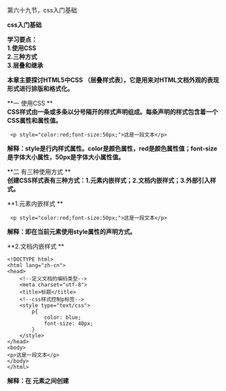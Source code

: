 第六十九节，css入门基础

**css入门基础**





**学习要点：**  
 **1.使用CSS**  
 **2.三种方式**  
 **3.层叠和继承**



**本章主要探讨HTML5中CSS （层叠样式表），它是用来对HTML文档外观的表现形式进行排版和格式化。**



**一 使用CSS **  
**CSS样式由一条或多条以分号隔开的样式声明组成。每条声明的样式包含着一个CSS属性和属性值。**

    
    
     <p style="color:red;font-size:50px;">这是一段文本</p> 

**解释：style是行内样式属性。color是颜色属性，red是颜色属性值；font-size 是字体大小属性，50px是字体大小属性值。**



**二 有三种使用方式 **  
**创建CSS样式表有三种方式：1.元素内嵌样式；2.文档内嵌样式；3.外部引入样式。**

**1.元素内嵌样式 **

    
    
     <p style="color:red;font-size:50px;">这是一段文本</p> 

**解释：即在当前元素使用style属性的声明方式。**



**2.文档内嵌样式  **

    
    
    <!DOCTYPE html>
    <html lang="zh-cn">
    <head>
        <!--定义文档的编码类型-->
        <meta charset="utf-8">
        <title>标题</title>
        <!--css样式控制p标签-->
        <style type="text/css">
            p{
                color: blue;
                font-size: 40px;
            }
        </style>
    </head>
    <body>
    <p>这是一段文本</p>
    </body>
    </html>

**解释：在 <head>元素之间创建<style>元素，通过选择器的方式调用指定的元素并设置相关CSS。**



**3.外部引用样式  **

**html文件**

    
    
     <!DOCTYPE html>
    <html lang="zh-cn">
    <head>
        <!--定义文档的编码类型-->
        <meta charset="utf-8">
        <title>标题</title>
        <!--外部引用css样式控制p标签-->
        <link rel="stylesheet"type="text/css" href="1.css">
    </head>
    <body>
    <p>这是一段文本</p>
    </body>
    </html>

**css文件**

    
    
     @charset "utf-8";
    p{
        color: #ff272d;
        font-size: 40px;
    }

**解释：很多时候，大量的HTML页面使用了同一个组CSS。那么就可以将这些CSS样式保存在一个单独的.css文件中，然后通过
<link>元素去引入它即可。@charset
"utf-8"表明设置CSS的字符编码，如果不写默认就是utf-8。如果有多个.css文件，可以使用@import导入方式引入.css文件。只不过，性能不如多个<link>链接。
**

**在一个css文件里导入另外一个css文件，不推荐， **性能不如在html页面多个 <link>链接****

    
    
    @charset "utf-8";
    /*导入另外一个css文件*/
    @import "2.css";
    p{
        color: #ff272d;
        font-size: 40px;
    }



**三 层叠和继承 **  
**所谓的样式表层叠：指的是同一个元素通过不同方式设置样式表产生的样式重叠。样式表继承：指的是某一个被嵌套的元素得到它父元素样式。还有一种样式叫浏览器样式，是这个元素在这个浏览器运行时默认附加的样式。**



**1.浏览器样式 ****  
**

    
    
     <b>这个元素隐含加粗样式</b>
    <span style="font-weight:bold;">这个元素通过style加粗</span>

**解释：如 <b>元素就是具有加粗的隐含样式，而<span>元素没有任何隐含样式，通过style属性设置样式。**



**2.样式表层叠优先级**  
 **样式表层叠通过四种方式进行，如果样式相同，那么比如会产生冲突替换。这时，它的优先级顺序就显的比较重要。以下优先级从低到高：**  
 **(1).浏览器样式（元素自身携带的样式）；优先级4最低  **  
 **(2).外部引入样式（使用 <link>引入的样式）； 优先级3**  
 **(3).文档内嵌样式（使用 <style>元素设置）；优先级2 **  
 **(4).元素内嵌样式（使用style属性设置）。优先级1最高**

**元素内嵌， **优先级1最高****

    
    
     <p style="color:red;font-size:30px;">我将被三种方式叠加样式</p>

**文档内嵌 ， **优先级2****

    
    
     <style type="text/css"> 
    p 
    color:blue; 
    font-weight: bold; 
    } 
    </style>

**外部引入 ， **优先级3****

    
    
     @charset "utf-8"; 
    p 
    color: green;
    
    font-style: italic; 
    }

**如果某一个样式被优先级高的给替换掉了，却又想执行这个样式方案，可以将这个方案标记成重要样式（important），强行设置最高优先级。**

**强行设置最高优先级**

    
    
     color: green !important;



**3.样式继承**  
 **如果某一个元素并没有设置父元素相关的样式，那么就会使用继承机制将父元素的样式集成下来。**  
 **< b>元素继承了<p>元素的样式**

    
    
    <p style="color:red;">这是<b>HTML5</b></p>

**样式继承只适用于元素的外观（文字、颜色、字体等），而元素在页面上的布局样式则不会被继承。如果继承布局样式，就必须使用强制继承：inherit。**

**强制继承布局样式**

    
    
     <style type="text/css">  
    　　p{
    　　　　border: 1px solid red;
    　　}
    　　b{
    　　　　border :inherit;
    　　}  
    </style>  
    <p>这是<b>HTML5</b></p>



